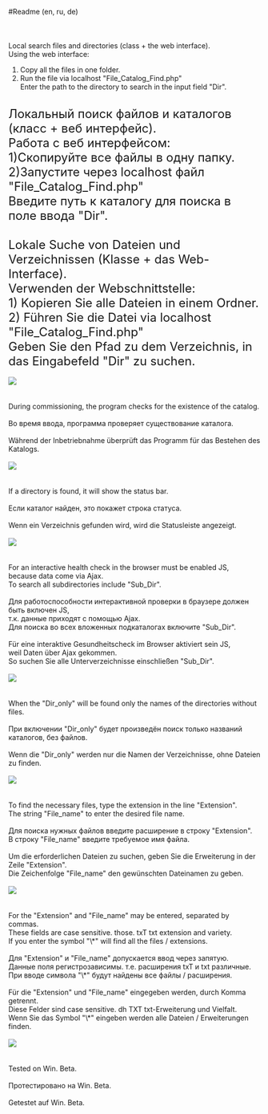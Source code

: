 #Readme (en, ru, de)<br />
<br />
<br />
<br />
Local search files and directories (class + the web interface).<br />
Using the web interface:<br />
1) Copy all the files in one folder.<br />
2) Run the file via localhost "File_Catalog_Find.php"<br />
Enter the path to the directory to search in the input field "Dir".<br />
<br />
<font size="5">
  Локальный поиск файлов и каталогов (класс + веб интерфейс).<br />
  Работа с веб интерфейсом:<br />
  1)Скопируйте все файлы в одну папку.<br />
  2)Запустите через localhost файл "File_Catalog_Find.php"<br />
  Введите путь к каталогу для поиска в поле ввода "Dir".<br />
  <br />
  Lokale Suche von Dateien und Verzeichnissen (Klasse + das Web-Interface).<br />
  Verwenden der Webschnittstelle:<br />
  1) Kopieren Sie alle Dateien in einem Ordner.<br />
  2) Führen Sie die Datei via localhost "File_Catalog_Find.php"<br />
  Geben Sie den Pfad zu dem Verzeichnis, in das Eingabefeld "Dir" zu suchen.<br />
</font>
<br />
<img src="https://3.downloader.disk.yandex.ua/preview/325b23723657b4b9e2a70411fbec321a6f51805862c75a6637209fb4b845e24e/inf/ZmLKnNJtbUCKFiGFxF2iYyFBHbNcS19XkizJw0AWzH4-AL1bWFbRTjef7-pVYdlYzIqLdaCms0_03X0mFVbTBQ%3D%3D?uid=0&filename=1.png&disposition=inline&hash=&limit=0&content_type=image%2Fpng&tknv=v2&size=1163x679" /><br />
<br />
<br />
During commissioning, the program checks for the existence of the catalog.<br />
<br />
Во время ввода, программа проверяет существование каталога.<br />
<br />
Während der Inbetriebnahme überprüft das Programm für das Bestehen des Katalogs.<br />
<br />
<img src="https://3.downloader.disk.yandex.ua/preview/60cf7020893c746ab3fb1819078b95db4a555940df359b520eb83ca365dde790/inf/wnw-kl27KhdbsfwmOy0cYbvDHOgT5MQBzJFn_OGA7Ty_eR6G5KOePtgarhwIiNU1F6Mh95eRf_m2SD3TFFE-uw%3D%3D?uid=0&filename=2.png&disposition=inline&hash=&limit=0&content_type=image%2Fpng&tknv=v2&size=1163x679" /><br />
<br />
<br />
If a directory is found, it will show the status bar.<br />
<br />
Если каталог найден, это покажет строка статуса.<br />
<br />
Wenn ein Verzeichnis gefunden wird, wird die Statusleiste angezeigt.<br />
<br />
<img src="https://1.downloader.disk.yandex.ua/preview/a5bbece83ec7631e25ade739bd0a045dbd449c5cb1f5f8eb5f0e01f4457981fd/inf/3qreOTN8mr7jifiK1tf9I_TtpsFEfrfXa8Ez7V6A2_nn6gGEp_rn54VGHqzjdJXY3PYKZmUSzieDpUbLdlT03w%3D%3D?uid=0&filename=3.png&disposition=inline&hash=&limit=0&content_type=image%2Fpng&tknv=v2&size=1163x679" /><br />
<br />
<br />
For an interactive health check in the browser must be enabled JS,<br />
because data come via Ajax.<br />
To search all subdirectories include "Sub_Dir".<br />
<br />
Для работоспособности интерактивной проверки в браузере должен быть включен JS,<br />
т.к. данные приходят с помощью Ajax.<br />
Для поиска во всех вложенных подкаталогах включите "Sub_Dir".<br />
<br />
Für eine interaktive Gesundheitscheck im Browser aktiviert sein JS,<br />
weil Daten über Ajax gekommen.<br />
So suchen Sie alle Unterverzeichnisse einschließen "Sub_Dir".<br />
<br />
<img src="https://4.downloader.disk.yandex.ua/preview/187a7014678c1704e085a18a3f8186672ef33e3fb14f82a8a857eecf9a4107c0/inf/3RBPV7b40vE6XYY2QAzlOwNcKsovTSUSeB8GLbX_QH_qVvsZ2E16_1QRXGKuWrT_EJ8ImoH4vK4Mq9-ATb9c6A%3D%3D?uid=0&filename=4.png&disposition=inline&hash=&limit=0&content_type=image%2Fpng&tknv=v2&size=1163x679" /><br />
<br />
<br />
When the "Dir_only" will be found only the names of the directories without files.<br />
<br />
При включении "Dir_only" будет произведён поиск только названий каталогов, без файлов.<br />
<br />
Wenn die "Dir_only" werden nur die Namen der Verzeichnisse, ohne Dateien zu finden.<br />
<br />
<img src="https://3.downloader.disk.yandex.ua/preview/ea44cac219a34c028e87b847e235ae1e0d54d3686dffe53c9cde288c653b583b/inf/3qreOTN8mr7jifiK1tf9I3dXYZZpPHstVjzL6tAOpgpmGMYvBWsO5chVuQBocb-AQZ3H-LQtlpfmyC8FxOfvig%3D%3D?uid=0&filename=5.png&disposition=inline&hash=&limit=0&content_type=image%2Fpng&tknv=v2&size=1163x679" /><br />
<br />
<br />
To find the necessary files, type the extension in the line "Extension".<br />
The string "File_name" to enter the desired file name.<br />
<br />
Для поиска нужных файлов введите расширение в строку "Extension".<br />
В строку "File_name" введите требуемое имя файла.<br />
<br />
Um die erforderlichen Dateien zu suchen, geben Sie die Erweiterung in der Zeile "Extension".<br />
Die Zeichenfolge "File_name" den gewünschten Dateinamen zu geben.<br />
<br />
<img src="https://3.downloader.disk.yandex.ua/preview/a432710b47bb8f2c9425d4559dadbedb7f7315a9ffbaad1525294ac13a482c29/inf/3iEuFx7x1YaL2535CC4kv9H_nccwlAEF2N_nDCCWRx-xuoqhhMjn9o7GVUhHGG46RBdBF5ocWAEh9MAGaRHpVA%3D%3D?uid=0&filename=6.png&disposition=inline&hash=&limit=0&content_type=image%2Fpng&tknv=v2&size=1163x679" /><br />
<br />
<br />
For the "Extension" and "File_name" may be entered, separated by commas.<br />
These fields are case sensitive. those. txT txt extension and variety.<br />
If you enter the symbol "\*" will find all the files / extensions.<br />
<br />
Для "Extension" и "File_name" допускается ввод через запятую.<br />
Данные поля регистрозависимы. т.е. расширения txT и txt различные.<br />
При вводе символа "\*" будут найдены все файлы / расширения.<br />
<br />
Für die "Extension" und "File_name" eingegeben werden, durch Komma getrennt.<br />
Diese Felder sind case sensitive. dh TXT txt-Erweiterung und Vielfalt.<br />
Wenn Sie das Symbol "\*" eingeben werden alle Dateien / Erweiterungen finden.<br />
<br />
<img src="https://1.downloader.disk.yandex.ua/preview/d66c5f1b022dcabc2c632b04430638fbca95643371346ddf96b44af1eaccc124/inf/e_citkAas9DV0DT5IghKZrSdNCNtiKtdxuz5mx3mJGdddWxFp6FrSk5gF6DNWP10DruubG9QYJ1ZPoOiHb-a4A%3D%3D?uid=0&filename=7.png&disposition=inline&hash=&limit=0&content_type=image%2Fpng&tknv=v2&size=1163x679" /><br />
<br />
<br />
Tested on Win. Beta.<br />
<br />
Протестировано на Win. Beta.<br />
<br />
Getestet auf Win. Beta.<br />
<br />
<br />
<br />
<br />
<br />
